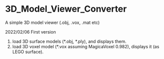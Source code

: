 # 3D_Model_Viewer_Converter
A simple 3D model viewer (.obj, .vox, .mat etc)

2022/02/06 First version
1. load 3D surface models (*.obj, *.ply), and displays them.
2. load 3D voxel model (*.vox assuming MagicaVoxel 0.982), displays it (as LEGO surface).
